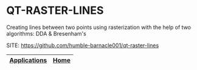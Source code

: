 # QT-RASTER-LINES

 Creating lines between two points using rasterization with the help of two algorithms: DDA & Bresenham's
 
 SITE: https://github.com/humble-barnacle001/qt-raster-lines

 | [Applications](https://portable-linux-apps.github.io/apps.html) | [Home](https://portable-linux-apps.github.io)
 | --- | --- |
